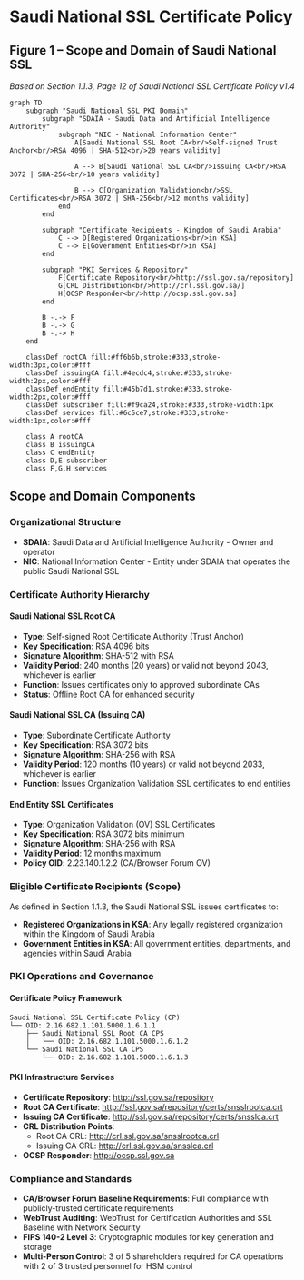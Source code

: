 # Saudi National SSL Certificate Policy

## Figure 1 – Scope and Domain of Saudi National SSL
*Based on Section 1.1.3, Page 12 of Saudi National SSL Certificate Policy v1.4*

```mermaid
graph TD
    subgraph "Saudi National SSL PKI Domain"
        subgraph "SDAIA - Saudi Data and Artificial Intelligence Authority"
            subgraph "NIC - National Information Center"
                A[Saudi National SSL Root CA<br/>Self-signed Trust Anchor<br/>RSA 4096 | SHA-512<br/>20 years validity]
                
                A --> B[Saudi National SSL CA<br/>Issuing CA<br/>RSA 3072 | SHA-256<br/>10 years validity]
                
                B --> C[Organization Validation<br/>SSL Certificates<br/>RSA 3072 | SHA-256<br/>12 months validity]
            end
        end
        
        subgraph "Certificate Recipients - Kingdom of Saudi Arabia"
            C --> D[Registered Organizations<br/>in KSA]
            C --> E[Government Entities<br/>in KSA]
        end
        
        subgraph "PKI Services & Repository"
            F[Certificate Repository<br/>http://ssl.gov.sa/repository]
            G[CRL Distribution<br/>http://crl.ssl.gov.sa/]
            H[OCSP Responder<br/>http://ocsp.ssl.gov.sa]
        end
        
        B -.-> F
        B -.-> G  
        B -.-> H
    end
    
    classDef rootCA fill:#ff6b6b,stroke:#333,stroke-width:3px,color:#fff
    classDef issuingCA fill:#4ecdc4,stroke:#333,stroke-width:2px,color:#fff
    classDef endEntity fill:#45b7d1,stroke:#333,stroke-width:2px,color:#fff
    classDef subscriber fill:#f9ca24,stroke:#333,stroke-width:1px
    classDef services fill:#6c5ce7,stroke:#333,stroke-width:1px,color:#fff
    
    class A rootCA
    class B issuingCA
    class C endEntity
    class D,E subscriber
    class F,G,H services
```

## Scope and Domain Components

### **Organizational Structure**
- **SDAIA**: Saudi Data and Artificial Intelligence Authority - Owner and operator
- **NIC**: National Information Center - Entity under SDAIA that operates the public Saudi National SSL

### **Certificate Authority Hierarchy**

#### **Saudi National SSL Root CA**
- **Type**: Self-signed Root Certificate Authority (Trust Anchor)
- **Key Specification**: RSA 4096 bits
- **Signature Algorithm**: SHA-512 with RSA
- **Validity Period**: 240 months (20 years) or valid not beyond 2043, whichever is earlier
- **Function**: Issues certificates only to approved subordinate CAs
- **Status**: Offline Root CA for enhanced security

#### **Saudi National SSL CA (Issuing CA)**
- **Type**: Subordinate Certificate Authority
- **Key Specification**: RSA 3072 bits  
- **Signature Algorithm**: SHA-256 with RSA
- **Validity Period**: 120 months (10 years) or valid not beyond 2033, whichever is earlier
- **Function**: Issues Organization Validation SSL certificates to end entities

#### **End Entity SSL Certificates**
- **Type**: Organization Validation (OV) SSL Certificates
- **Key Specification**: RSA 3072 bits minimum
- **Signature Algorithm**: SHA-256 with RSA
- **Validity Period**: 12 months maximum
- **Policy OID**: 2.23.140.1.2.2 (CA/Browser Forum OV)

### **Eligible Certificate Recipients (Scope)**
As defined in Section 1.1.3, the Saudi National SSL issues certificates to:
- **Registered Organizations in KSA**: Any legally registered organization within the Kingdom of Saudi Arabia
- **Government Entities in KSA**: All government entities, departments, and agencies within Saudi Arabia

### **PKI Operations and Governance**

#### **Certificate Policy Framework**
```
Saudi National SSL Certificate Policy (CP)
└── OID: 2.16.682.1.101.5000.1.6.1.1
    ├── Saudi National SSL Root CA CPS
    │   └── OID: 2.16.682.1.101.5000.1.6.1.2
    └── Saudi National SSL CA CPS
        └── OID: 2.16.682.1.101.5000.1.6.1.3
```

#### **PKI Infrastructure Services**
- **Certificate Repository**: http://ssl.gov.sa/repository
- **Root CA Certificate**: http://ssl.gov.sa/repository/certs/snsslrootca.crt  
- **Issuing CA Certificate**: http://ssl.gov.sa/repository/certs/snsslca.crt
- **CRL Distribution Points**:
  - Root CA CRL: http://crl.ssl.gov.sa/snsslrootca.crl
  - Issuing CA CRL: http://crl.ssl.gov.sa/snsslca.crl
- **OCSP Responder**: http://ocsp.ssl.gov.sa

### **Compliance and Standards**
- **CA/Browser Forum Baseline Requirements**: Full compliance with publicly-trusted certificate requirements
- **WebTrust Auditing**: WebTrust for Certification Authorities and SSL Baseline with Network Security
- **FIPS 140-2 Level 3**: Cryptographic modules for key generation and storage
- **Multi-Person Control**: 3 of 5 shareholders required for CA operations with 2 of 3 trusted personnel for HSM control